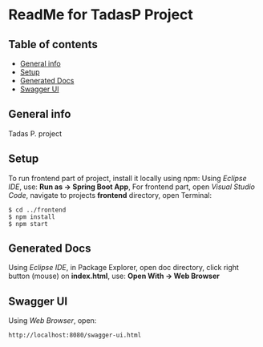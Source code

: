 # ReadMe for TadasP Project
## Table of contents
* [General info](#general-info)
* [Setup](#setup)
* [Generated Docs](#generated-docs)
* [Swagger UI](#swagger)

## General info

Tadas P. project


## Setup

To run frontend part of project, install it locally using npm:
Using *Eclipse IDE*, 
use: **Run as -> Spring Boot App**,
For frontend part, open *Visual Studio Code*, navigate to projects **frontend** directory, open Terminal:

```
$ cd ../frontend
$ npm install
$ npm start
```
## Generated Docs

Using *Eclipse IDE*, in Package Explorer, open doc directory, click right button (mouse) on **index.html**,
use: **Open With -> Web Browser**


## Swagger UI

Using *Web Browser*, open:
```
http://localhost:8080/swagger-ui.html
```

